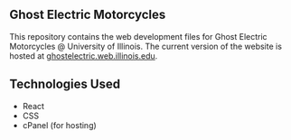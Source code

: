 ## Ghost Electric Motorcycles
This repository contains the web development files for Ghost Electric Motorcycles @ University of Illinois. 
The current version of the website is hosted at [ghostelectric.web.illinois.edu](http://ghostelectric.web.illinois.edu).

## Technologies Used
- React
- CSS
- cPanel (for hosting)
